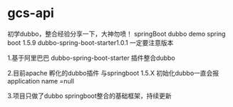 # gcs-api
初学dubbo，整合经验分享一下，大神勿喷！
springBoot dubbo demo spring boot 1.5.9  dubbo-spring-boot-starter1.0.1 一定要注意版本

1.基于阿里巴巴 dubbo-spring-boot-starter 插件整合dubbo

2.目前apache 孵化的dubbo插件 与springboot 1.5.X 初始化dubbo一直会报 application name =null

3.项目只做了dubbo springboot整合的基础框架，持续更新
